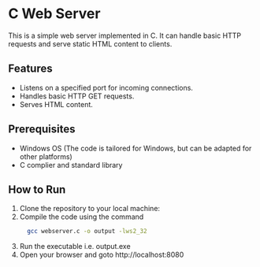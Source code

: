 # C Web Server

This is a simple web server implemented in C. It can handle basic HTTP requests and serve static HTML content to clients.

## Features

- Listens on a specified port for incoming connections.
- Handles basic HTTP GET requests.
- Serves HTML content.

## Prerequisites

- Windows OS (The code is tailored for Windows, but can be adapted for other platforms)
- C complier and standard library

## How to Run

1. Clone the repository to your local machine:
2. Compile the code using the command
   ```bash
     gcc webserver.c -o output -lws2_32
   ```
3. Run the executable i.e. output.exe
4. Open your browser and goto http://localhost:8080
